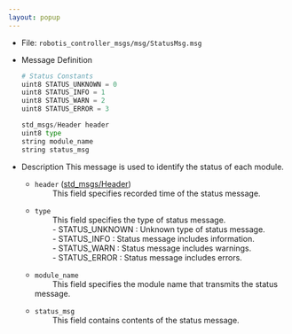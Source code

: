 ```yaml
---
layout: popup
---
```


- File: `robotis_controller_msgs/msg/StatusMsg.msg`

- Message Definition
  ```py
  # Status Constants
  uint8 STATUS_UNKNOWN = 0
  uint8 STATUS_INFO = 1
  uint8 STATUS_WARN = 2
  uint8 STATUS_ERROR = 3

  std_msgs/Header header
  uint8 type
  string module_name
  string status_msg
  ```

- Description
This message is used to identify the status of each module.

    * `header` ([std_msgs/Header])  
&emsp;&emsp; This field specifies recorded time of the status message.

    * `type`  
&emsp;&emsp; This field specifies the type of status message.  
&emsp;&emsp; - STATUS_UNKNOWN : Unknown type of status message.  
&emsp;&emsp; - STATUS_INFO : Status message includes information.  
&emsp;&emsp; - STATUS_WARN : Status message includes warnings.  
&emsp;&emsp; - STATUS_ERROR : Status message includes errors.  

    * `module_name`  
&emsp;&emsp; This field specifies the module name that transmits the status message.

    * `status_msg`  
&emsp;&emsp; This field contains contents of the status message.

[std_msgs/Header]: /docs/en/platform/msgs/std_msgs_header/#std-msgs-header
